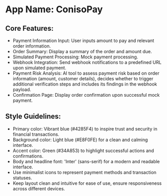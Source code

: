 # **App Name**: ConisoPay

## Core Features:

- Payment Information Input: User inputs amount to pay and relevant order information.
- Order Summary: Display a summary of the order and amount due.
- Simulated Payment Processing: Mock payment processing.
- Webhook Integration: Send webhook notifications to a predefined URL upon simulated payment.
- Payment Risk Analysis: AI tool to assess payment risk based on order information (amount, customer details), decides whether to trigger additional verification steps and includes its findings in the webhook payload.
- Confirmation Page: Display order confirmation upon successful mock payment.

## Style Guidelines:

- Primary color: Vibrant blue (#4285F4) to inspire trust and security in financial transactions.
- Background color: Light blue (#E8F0FE) for a clean and calming interface.
- Accent color: Green (#34A853) to highlight successful actions and confirmations.
- Body and headline font: 'Inter' (sans-serif) for a modern and readable interface.
- Use minimalist icons to represent payment methods and transaction statuses.
- Keep layout clean and intuitive for ease of use, ensure responsiveness across different devices.